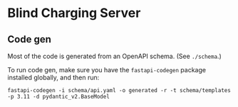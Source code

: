Blind Charging Server
===

## Code gen

Most of the code is generated from an OpenAPI schema. (See `./schema`.)

To run code gen, make sure you have the `fastapi-codegen` package installed globally, and then run:

```
fastapi-codegen -i schema/api.yaml -o generated -r -t schema/templates -p 3.11 -d pydantic_v2.BaseModel
```
